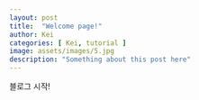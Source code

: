 ```yaml
---
layout: post
title:  "Welcome page!"
author: Kei
categories: [ Kei, tutorial ]
image: assets/images/5.jpg
description: "Something about this post here"
---
```

블로그 시작!
